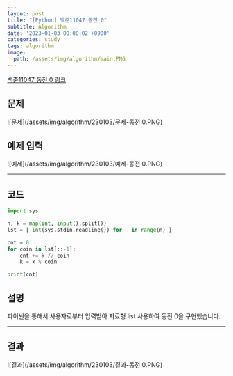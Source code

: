 ```yaml
---
layout: post
title: "[Python] 백준11047 동전 0"
subtitle: Algorithm
date: '2023-01-03 00:00:02 +0900'
categories: study
tags: algorithm
image:
  path: /assets/img/algorithm/main.PNG
---
```


[백준11047 동전 0 링크](https://www.acmicpc.net/problem/11047)

<!--more-->

## 문제
![문제](/assets/img/algorithm/230103/문제-동전 0.PNG)

## 예제 입력
![예제](/assets/img/algorithm/230103/예제-동전 0.PNG)

---

## 코드
```Python
import sys

n, k = map(int, input().split())
lst = [ int(sys.stdin.readline()) for _ in range(n) ]

cnt = 0
for coin in lst[::-1]:
    cnt += k // coin
    k = k % coin

print(cnt)
```
## 설명
파이썬을 통해서 사용자로부터 입력받아 자료형 list 사용하여 동전 0을 구현했습니다. <br>

---

## 결과
![결과](/assets/img/algorithm/230103/결과-동전 0.PNG)